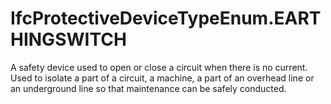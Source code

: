 IfcProtectiveDeviceTypeEnum.EARTHINGSWITCH
==========================================
A safety device used to open or close a circuit when there is no current. Used
to isolate a part of a circuit, a machine, a part of an overhead line or an
underground line so that maintenance can be safely conducted.


